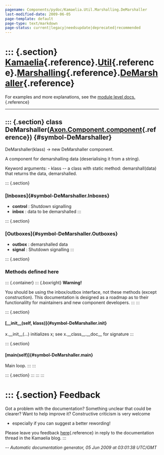 ```yaml
---
pagename: Components/pydoc/Kamaelia.Util.Marshalling.DeMarshaller
last-modified-date: 2009-06-05
page-template: default
page-type: text/markdown
page-status: current|legacy|needsupdate|deprecated|recommended
---
```

::: {.section}
[Kamaelia](/Components/pydoc/Kamaelia.html){.reference}.[Util](/Components/pydoc/Kamaelia.Util.html){.reference}.[Marshalling](/Components/pydoc/Kamaelia.Util.Marshalling.html){.reference}.[DeMarshaller](/Components/pydoc/Kamaelia.Util.Marshalling.DeMarshaller.html){.reference}
======================================================================================================================================================================================================================================================================================

For examples and more explanations, see the [module level
docs.](/Components/pydoc/Kamaelia.Util.Marshalling.html){.reference}

------------------------------------------------------------------------

::: {.section}
class DeMarshaller([Axon.Component.component](/Docs/Axon/Axon.Component.component.html){.reference}) {#symbol-DeMarshaller}
----------------------------------------------------------------------------------------------------

DeMarshaller(klass) -\> new DeMarshaller component.

A component for demarshalling data (deserialising it from a string).

Keyword arguments: - klass \-- a class with static method:
demarshall(data) that returns the data, demarshalled.

::: {.section}
### [Inboxes]{#symbol-DeMarshaller.Inboxes}

-   **control** : Shutdown signalling
-   **inbox** : data to be demarshalled
:::

::: {.section}
### [Outboxes]{#symbol-DeMarshaller.Outboxes}

-   **outbox** : demarshalled data
-   **signal** : Shutdown signalling
:::

::: {.section}
### Methods defined here

::: {.container}
::: {.boxright}
**Warning!**

You should be using the inbox/outbox interface, not these methods
(except construction). This documentation is designed as a roadmap as to
their functionalilty for maintainers and new component developers.
:::
:::

::: {.section}
#### [\_\_init\_\_(self, klass)]{#symbol-DeMarshaller.__init__}

x.\_\_init\_\_(\...) initializes x; see x.\_\_class\_\_.\_\_doc\_\_ for
signature
:::

::: {.section}
#### [main(self)]{#symbol-DeMarshaller.main}

Main loop.
:::
:::

::: {.section}
:::
:::
:::

::: {.section}
Feedback
========

Got a problem with the documentation? Something unclear that could be
clearer? Want to help improve it? Constructive criticism is very welcome
- especially if you can suggest a better rewording!

Please leave you feedback
[here](../../../cgi-bin/blog/blog.cgi?rm=viewpost&nodeid=1142023701){.reference}
in reply to the documentation thread in the Kamaelia blog.
:::

*\-- Automatic documentation generator, 05 Jun 2009 at 03:01:38 UTC/GMT*
